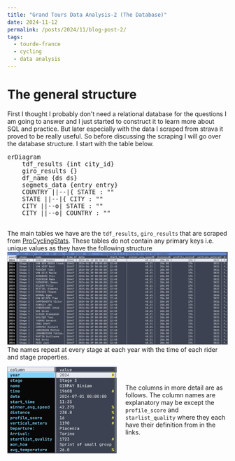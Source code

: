 ```yaml
---
title: "Grand Tours Data Analysis-2 (The Database)"
date: 2024-11-12
permalink: /posts/2024/11/blog-post-2/
tags:
  - tourde-france
  - cycling
  - data analysis
---
```

# The general structure
First I thought I probably don't need a relational database for the questions I
am going to answer and I just started to construct it to learn more about SQL
and practice. But later especially with the data I scraped from strava it
proved to be really useful. So before discussing the scraping I will go over
the database structure. I start with the table below.
<pre class='mermaid'>
erDiagram
    tdf_results {int city_id}
    giro_results {}
    df_name {ds ds}
    segmets_data {entry entry}
    COUNTRY ||--|{ STATE : ""
    STATE ||--|{ CITY : ""
    CITY ||--o| STATE : ""
    CITY ||--o| COUNTRY : ""
  </pre>
The main tables we have are the `tdf_results`, `giro_results` that are scraped from [ProCyclingStats](https://www.procyclingstats.com). These tables do not contain any primary keys i.e. unique values as they have the following structure
![](/images/post_images/ss_2_1.png)
The names repeat at every stage at each year with the time of each rider and stage properties.
<div style="display: flex; align-items: center;"> <img
	src="/images/post_images/ss_2_2.png" alt="Description" style="width:
	250px; margin-right: 20px;"> <p>

The columns in more detail are as follows. The column names
are explanatory may be except the `profile_score` and `starlist_quality` where
they each have their definition from in the links. </p> </div>



<script type="module"> import mermaid from
'https://cdn.jsdelivr.net/npm/mermaid@10/dist/mermaid.esm.min.mjs';
mermaid.initialize({ startOnLoad: true, theme: 'dark' }); </script>
